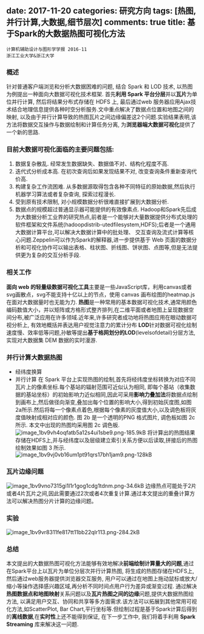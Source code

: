 ﻿date: 2017-11-20
categories: 研究方向
tags: [热图,并行计算,大数据,细节层次]
comments: true
title: 基于Spark的大数据热图可视化方法
---
    计算机辅助设计与图形学学报 2016-11 
    浙江工业大学&浙江大学

### 概述
针对普通客户端浏览和分析大数据困难的问题, 结合 Spark 和 LOD 技术, 以热图为例提出一种面向大数据可视化技术框架. 首先**利用 Spark 平台分层**并以**瓦片**为单位并行计算, 然后将结果分布式存储在 HDFS 上, 最后通过web 服务器应用Ajax技术结合地理信息提供各种时空分析服务.文中重点解决了数据点位置和地图之间的映射, 以及由于并行计算导致的热图瓦片之间边缘偏差这2个问题.实验结果表明,该方法将数据交互操作与数据绘制和计算任务分离, 为**浏览器端大数据可视化**提供了一个新的思路.

### 目前大数据可视化面临的主要问题包括:
1) 数据复杂散乱. 经常发生数据缺失、数据值不对、结构化程度不高.
2) 迭代式分析成本高. 在初次查询后如果发现结果不对, 改变查询条件重新查询代价高.
3) 构建复杂工作流困难. 从多数据源取得包含各种不同特征的原始数据,然后执行机器学习算法或者复杂查询, 探索过程漫长.
4) 受到原有技术限制, 对小规模数据分析很难直接扩展到大数据分析.
5) 数据点的规模超过普通显示器可能提供的有效像素点.
Hadoop和Spark先后成为大数据分析工业界的研究热点,前者是一个能够对大量数据提供分布式处理的软件框架和文件系统(hadoopdistrib-utedfilesystem,HDFS);后者是一个通用大数据计算平台,可以解决大数据计算中的批处理、 交互查询及流式计算等核心问题.Zeppelin可以作为Spark的解释器,进一步提供基于 Web 页面的数据分析和可视化协作可以输出表格、柱状图、折线图、饼状图、点图等,但是无法提供更为复杂的交互分析手段.

### 相关工作
**面向 web 的轻量级数据可视化工具**主要是一些JavaScript库，利用canvas或者svg画散点，svg不能支持十亿以上的节点，使用 canvas 画布绘图的heatmap.js 在面对大数据量时也无能为力.
**热图**是一种常用的基本数据可视化技术,通常用颜色编码数值大小，并以矩阵或方格形式整齐排列,在二维平面或者地图上呈现数据空间分布,被广泛应用在许多领域.近年来,许多研究者成功地将热图应用在眼动数据可视分析上, 有效地概括并表达用户视觉注意力的累计分布
**LOD**针对数据可视化绘制速度慢、效率低等问题,孙敏等提出**基于格网划分的LOD**(levelsofdetail)分层方法, 实现对大数据集 DEM 数据的实时漫游.

### 并行计算大数据热图
- 经纬度换算
- 并行计算
在 Spark 平台上实现热图的绘制,首先将经纬度坐标转换为对应不同瓦片上的像素坐标.每个基站的辐射范围可近似认为相同, 即每个基站（收集数据的基站坐标）的初始影响力近似相同,因此可采用**影响力叠加法**将数据点绘制到画布上,然后做径向渐变,叠加出每个位置的影响大小,得到初始灰度图,如图2a所示.然后将每一个像素点着色,根据每个像素的灰度值大小,以及调色板将灰度值映射成相对应的颜色. 图 2b 是一个透明的PNG 格式图片, 调色板如图 2c 所示. 本文中出现的热图均采用图 2c 调色板.
![image_1bv9vh4oqfatb5a12s4ui1sbe9.png-185.9kB][1]
将计算出的热图结果存储在HDFS上,并与经纬度以及层级建立索引关系方便以后读取,拼接后的热图绘制效果如图 3 所示.
![image_1bv9vj0vb16um1pt91qrs17bh1jam9.png-128kB][2]


### 瓦片边缘问题
![image_1bv9vno7315gi1l1r1gog1cdg1tdnm.png-34.6kB][3]
边缘热点可能处于2片或者4片瓦片之间,因此需要通过2次或者4次重复计算.通过本文提出的重叠计算方法可以解决热图分片计算的边缘问题。

### 实验
![image_1bv9vr8311fe817tt11bb22qlr113.png-284.2kB][4]

### 总结
本文提出的大数据热图可视化方法能够有效地解决**前端绘制计算量大的问题**,通过在Spark平台上以瓦片为单位分层次并行计算热图, 将生成的热图存储在HDFS上,然后通过web服务器提供浏览器交互服务, 用户可以通过在地图上拖动鼠标或放大/缩小等操作选择感兴趣区域,再分析不同时间点用户行为差异或渐变过程. 通过解决**热图数据点和地图映射**关系问题以及**瓦片热图之间的边缘**问题,提供大数据热图绘方法, 以满足用户交互、协同和共享等多方面需求.该方法可以拓展到其他常用可视化方法,如ScatterPlot, Bar Chart,平行坐标等.但绘制过程是基于Spark计算后得到的**离线数据**,在**实时性**上还不能得到保证, 在下一步工作中, 我们将着手利用 **Spark Streaming** 库来解决这一问题.

  [1]: http://static.zybuluo.com/EVA001/tmj529fjmnlk96eof3fwgtw7/image_1bv9vh4oqfatb5a12s4ui1sbe9.png
  [2]: http://static.zybuluo.com/EVA001/vu8s4e2mxllsgqrohy1pfvrr/image_1bv9vj0vb16um1pt91qrs17bh1jam9.png
  [3]: http://static.zybuluo.com/EVA001/qyt58jek3e90eyj0if036urn/image_1bv9vno7315gi1l1r1gog1cdg1tdnm.png
  [4]: http://static.zybuluo.com/EVA001/2ksgx6mqyl43950buhvwwr1d/image_1bv9vr8311fe817tt11bb22qlr113.png